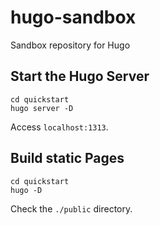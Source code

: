 # hugo-sandbox

Sandbox repository for Hugo

## Start the Hugo Server

```
cd quickstart
hugo server -D
```

Access `localhost:1313`.

## Build static Pages

```
cd quickstart
hugo -D
```

Check the `./public` directory.
